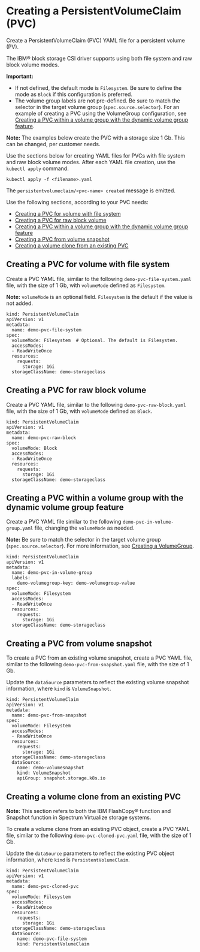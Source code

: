 # Creating a PersistentVolumeClaim (PVC)

Create a PersistentVolumeClaim (PVC) YAML file for a persistent volume (PV).

The IBM® block storage CSI driver supports using both file system and raw block volume modes.

**Important:**
  - If not defined, the default mode is `Filesystem`. Be sure to define the mode as `Block` if this configuration is preferred.
  - The volume group labels are not pre-defined. Be sure to match the selector in the target volume group (`spec.source.selector`). For an example of creating a PVC using the VolumeGroup configuration, see [Creating a PVC within a volume group with the dynamic volume group feature](#creating-a-pvc-within-a-volume-group-with-the-dynamic-volume-group-feature).

**Note:** The examples below create the PVC with a storage size 1 Gb. This can be changed, per customer needs.

Use the sections below for creating YAML files for PVCs with file system and raw block volume modes. After each YAML file creation, use the `kubectl apply` command.

```
kubectl apply -f <filename>.yaml
```

The `persistentvolumeclaim/<pvc-name> created` message is emitted.

Use the following sections, according to your PVC needs:

- [Creating a PVC for volume with file system](#creating-a-pvc-for-volume-with-file-system)
- [Creating a PVC for raw block volume](#creating-a-pvc-for-raw-block-volume)
- [Creating a PVC within a volume group with the dynamic volume group feature](#creating-a-pvc-within-a-volume-group-with-the-dynamic-volume-group-feature)  
- [Creating a PVC from volume snapshot](#creating-a-pvc-from-volume-snapshot)
- [Creating a volume clone from an existing PVC](#creating-a-volume-clone-from-an-existing-pvc)

## Creating a PVC for volume with file system

Create a PVC YAML file, similar to the following `demo-pvc-file-system.yaml` file, with the size of 1 Gb, with `volumeMode` defined as `Filesystem`.

**Note:** `volumeMode` is an optional field. `Filesystem` is the default if the value is not added.

    kind: PersistentVolumeClaim
    apiVersion: v1
    metadata:
      name: demo-pvc-file-system
    spec:
      volumeMode: Filesystem  # Optional. The default is Filesystem.
      accessModes:
      - ReadWriteOnce
      resources:
        requests:
          storage: 1Gi
      storageClassName: demo-storageclass

## Creating a PVC for raw block volume

Create a PVC YAML file, similar to the following `demo-pvc-raw-block.yaml` file, with the size of 1 Gb, with `volumeMode` defined as `Block`.

    kind: PersistentVolumeClaim
    apiVersion: v1
    metadata:
      name: demo-pvc-raw-block
    spec:
      volumeMode: Block
      accessModes:
      - ReadWriteOnce
      resources:
        requests:
          storage: 1Gi
      storageClassName: demo-storageclass

## Creating a PVC within a volume group with the dynamic volume group feature

Create a PVC YAML file similar to the following `demo-pvc-in-volume-group.yaml` file, changing the `volumeMode` as needed.

**Note:**  Be sure to match the selector in the target volume group (`spec.source.selector`). For more information, see [Creating a VolumeGroup](creating_volumegroup.md).

    kind: PersistentVolumeClaim
    apiVersion: v1
    metadata:
      name: demo-pvc-in-volume-group
      labels:
        demo-volumegroup-key: demo-volumegroup-value
    spec:
      volumeMode: Filesystem
      accessModes:
      - ReadWriteOnce
      resources:
        requests:
          storage: 1Gi
      storageClassName: demo-storageclass

## Creating a PVC from volume snapshot

To create a PVC from an existing volume snapshot, create a PVC YAML file, similar to the following `demo-pvc-from-snapshot.yaml` file, with the size of 1 Gb.

Update the `dataSource` parameters to reflect the existing volume snapshot information, where `kind` is `VolumeSnapshot`.

    kind: PersistentVolumeClaim
    apiVersion: v1
    metadata:
      name: demo-pvc-from-snapshot
    spec:
      volumeMode: Filesystem
      accessModes:
      - ReadWriteOnce
      resources:
        requests:
          storage: 1Gi
      storageClassName: demo-storageclass
      dataSource:
        name: demo-volumesnapshot
        kind: VolumeSnapshot
        apiGroup: snapshot.storage.k8s.io

## Creating a volume clone from an existing PVC

**Note:** This section refers to both the IBM FlashCopy® function and Snapshot function in Spectrum Virtualize storage systems.

To create a volume clone from an existing PVC object, create a PVC YAML file, similar to the following `demo-pvc-cloned-pvc.yaml` file, with the size of 1 Gb.

Update the `dataSource` parameters to reflect the existing PVC object information, where `kind` is `PersistentVolumeClaim`.

    kind: PersistentVolumeClaim
    apiVersion: v1
    metadata:
      name: demo-pvc-cloned-pvc
    spec:
      volumeMode: Filesystem
      accessModes:
      - ReadWriteOnce
      resources:
        requests:
          storage: 1Gi
      storageClassName: demo-storageclass
      dataSource:
        name: demo-pvc-file-system
        kind: PersistentVolumeClaim